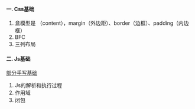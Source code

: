 #### 一. Css基础
1. 盒模型是 （content），margin（外边距）、border（边框）、padding（内边框）
2. BFC
3. 三列布局

#### 二. Js基础
[部分手写基础](https://github.com/oneonetwo/yjytable/blob/master/js/%E5%B8%B8%E7%94%A8%E6%89%8B%E5%86%99%E4%BB%A3%E7%A0%81.md)
1. Js的解析和执行过程
2. 作用域
3. 闭包











































						
  
